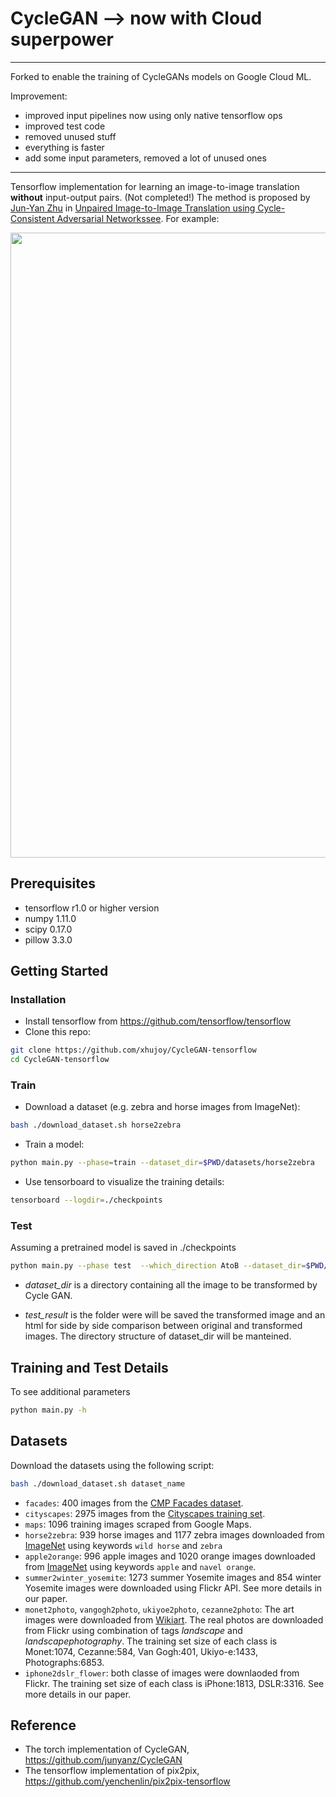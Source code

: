 <!-- <img src='imgs/horse2zebra.gif' align="right" width=384> 

<br><br><br>
-->
# CycleGAN --> now with Cloud superpower

---
Forked to enable the training of CycleGANs models on Google Cloud ML.

Improvement:
+ improved input pipelines now using only native tensorflow ops
+ improved test code
+ removed unused stuff
+ everything is faster
+ add some input parameters, removed a lot of unused ones

----

Tensorflow implementation for learning an image-to-image translation **without** input-output pairs. (Not completed!)
The method is proposed by [Jun-Yan Zhu](https://people.eecs.berkeley.edu/~junyanz/) in 
[Unpaired Image-to-Image Translation using Cycle-Consistent Adversarial Networkssee](https://arxiv.org/pdf/1703.10593.pdf). 
For example:

<img src="https://junyanz.github.io/CycleGAN/images/teaser_high_res.jpg" width="1000px"/>

<!--
## Applications
### Monet Paintings to Photos
<img src="imgs/painting2photo.jpg" width="1000px"/>

### Collection Style Transfer
<img src="imgs/photo2painting.jpg" width="1000px"/>

### Object Transfiguration
<img src="imgs/objects.jpg" width="1000px"/>

### Season Transfer
<img src="imgs/season.jpg" width="1000px"/>

### Photo Enhancement: iPhone photo to DSLR photo
<img src="imgs/photo_enhancement.jpg" width="1000px"/>

-->

## Prerequisites
- tensorflow r1.0 or higher version
- numpy 1.11.0
- scipy 0.17.0
- pillow 3.3.0

## Getting Started
### Installation
- Install tensorflow from https://github.com/tensorflow/tensorflow
- Clone this repo:
```bash
git clone https://github.com/xhujoy/CycleGAN-tensorflow
cd CycleGAN-tensorflow
```

### Train
- Download a dataset (e.g. zebra and horse images from ImageNet):
```bash
bash ./download_dataset.sh horse2zebra
```
- Train a model:
```bash
python main.py --phase=train --dataset_dir=$PWD/datasets/horse2zebra
```
- Use tensorboard to visualize the training details:
```bash
tensorboard --logdir=./checkpoints
```

### Test
Assuming a pretrained model is saved in ./checkpoints
```bash
python main.py --phase test  --which_direction AtoB --dataset_dir=$PWD/datasets/horse2zebra --checkpoint_dir=$PWD/checkpoints --test_dir=$PWD/test_result
```
+ *dataset_dir* is a directory containing all the image to be transformed by Cycle GAN.

+ *test_result* is the folder were will be saved the transformed image and an html for side by side comparison between original and transformed images. The directory structure of dataset_dir will be manteined.


## Training and Test Details
To see additional parameters  
```bash
python main.py -h 
``` 


## Datasets
Download the datasets using the following script:
```bash
bash ./download_dataset.sh dataset_name
```
- `facades`: 400 images from the [CMP Facades dataset](http://cmp.felk.cvut.cz/~tylecr1/facade/).
- `cityscapes`: 2975 images from the [Cityscapes training set](https://www.cityscapes-dataset.com/).
- `maps`: 1096 training images scraped from Google Maps.
- `horse2zebra`: 939 horse images and 1177 zebra images downloaded from [ImageNet](http://www.image-net.org/) using keywords `wild horse` and `zebra`
- `apple2orange`: 996 apple images and 1020 orange images downloaded from [ImageNet](http://www.image-net.org/) using keywords `apple` and `navel orange`.
- `summer2winter_yosemite`: 1273 summer Yosemite images and 854 winter Yosemite images were downloaded using Flickr API. See more details in our paper.
- `monet2photo`, `vangogh2photo`, `ukiyoe2photo`, `cezanne2photo`: The art images were downloaded from [Wikiart](https://www.wikiart.org/). The real photos are downloaded from Flickr using combination of tags *landscape* and *landscapephotography*. The training set size of each class is Monet:1074, Cezanne:584, Van Gogh:401, Ukiyo-e:1433, Photographs:6853.
- `iphone2dslr_flower`: both classe of images were downlaoded from Flickr. The training set size of each class is iPhone:1813, DSLR:3316. See more details in our paper.

<!--
## Failure cases
<img align="left" style="padding:10px" src="imgs/failure_putin.jpg" width=320>

Our model does not work well when a test image looks unusual compared to training images as shown in the left figure.  See more typical failure cases [here](https://junyanz.github.io/CycleGAN/images/failures.jpg). On translation tasks that involve color and texture changes, like many of those reported above, the method often succeeds. We have also explored tasks that require geometric changes, with little success. For example, on the task of `dog<->cat` transfiguration, the learned translation degenerates to making minimal changes to the input. We also observe a lingering gap between the results achievable with paired training data and those achieved by our unpaired method. In some cases, this gap may be very hard or even impossible, to close: for example, our method sometimes permutes the labels for tree and building in the output of the cityscapes photos->labels task.
-->


## Reference
- The torch implementation of CycleGAN, https://github.com/junyanz/CycleGAN
- The tensorflow implementation of pix2pix, https://github.com/yenchenlin/pix2pix-tensorflow

